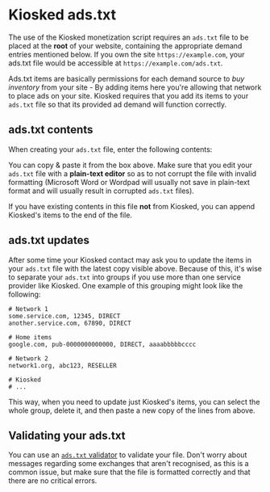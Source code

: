 # Kiosked ads.txt

The use of the Kiosked monetization script requires an `ads.txt` file to be placed at the **root** of your website, containing the appropriate demand entries mentioned below. If you own the site `https://example.com`, your ads.txt file would be accessible at `https://example.com/ads.txt`.

Ads.txt items are basically permissions for each demand source to _buy inventory_ from your site - By adding items here you're allowing that network to place ads on your site. Kiosked requires that you add its items to your `ads.txt` file so that its provided ad demand will function correctly.

## ads.txt contents

When creating your `ads.txt` file, enter the following contents:

[](https://kiosked.com/ads.txt ':include :type=iframe width=100% height=650px')

You can copy & paste it from the box above. Make sure that you edit your `ads.txt` file with a **plain-text editor** so as to not corrupt the file with invalid formatting (Microsoft Word or Wordpad will usually not save in plain-text format and will usually result in corrupted `ads.txt` files).

If you have existing contents in this file **not** from Kiosked, you can append Kiosked's items to the end of the file.

## ads.txt updates

After some time your Kiosked contact may ask you to update the items in your `ads.txt` file with the latest copy visible above. Because of this, it's wise to separate your `ads.txt` into groups if you use more than one service provider like Kiosked. One example of this grouping might look like the following:

```
# Network 1
some.service.com, 12345, DIRECT
another.service.com, 67890, DIRECT

# Home items
google.com, pub-0000000000000, DIRECT, aaaabbbbbcccc

# Network 2
network1.org, abc123, RESELLER

# Kiosked
# ...
```

This way, when you need to update just Kiosked's items, you can select the whole group, delete it, and then paste a new copy of the lines from above.

## Validating your ads.txt

You can use an [`ads.txt` validator](https://www.adstxtvalidator.com/) to validate your file. Don't worry about messages regarding some exchanges that aren't recognised, as this is a common issue, but make sure that the file is formatted correctly and that there are no critical errors.
